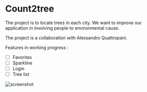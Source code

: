 # Count2tree

The project is to locate trees in each city. We want to improve our application in involving people to environmental cause. 

The project is a collaboration with Alessandro Quattropani.

Features in working progress :
- [ ] Favorites
- [ ] Sparkline
- [ ] Login
- [ ] Tree list

![screenshot](./assets/readme.png)
